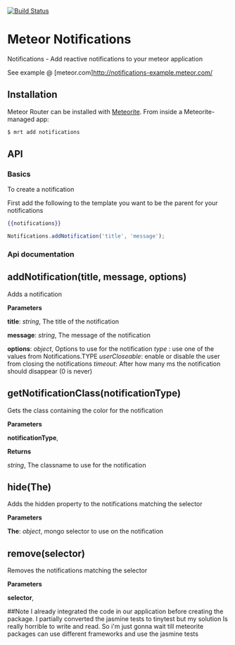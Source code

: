 [![Build Status](https://secure.travis-ci.org/gfk-ba/meteor-notifications.png)](http://travis-ci.org/gfk-ba/meteor-notifications)

# Meteor Notifications

Notifications - Add reactive notifications to your meteor application

See example @ [meteor.com]http://notifications-example.meteor.com/

## Installation

Meteor Router can be installed with [Meteorite](https://github.com/oortcloud/meteorite/). From inside a Meteorite-managed app:

``` sh
$ mrt add notifications
```

## API

### Basics

To create a notification

First add the following to the template you want to be the parent for your notifications
``` handlebars
{{notifications}}
```

``` javascript
Notifications.addNotification('title', 'message');
```

### Api documentation

addNotification(title, message, options)
----------------------------------------
Adds a notification


**Parameters**

**title**:  *string*,  The title of the notification

**message**:  *string*,  The message of the notification

**options**:  *object*,  Options to use for the notification
        *type* : use one of the values from Notifications.TYPE
        *userCloseable*: enable or disable the user from closing the notifications
        *timeout*: After how many ms the notification should disappear (0 is never)


getNotificationClass(notificationType)
--------------------------------------
Gets the class containing the color for the notification


**Parameters**

**notificationType**,


**Returns**

*string*,  The classname to use for the notification

hide(The)
---------
Adds the hidden property to the notifications matching the selector


**Parameters**

**The**:  *object*,  mongo selector to use on the notification

remove(selector)
----------------
Removes the notifications matching the selector


**Parameters**

**selector**,


##Note
I already integrated the code in our application before creating the package. I partially converted the jasmine tests to tinytest but my solution
Is really horrible to write and read. So i'm just gonna wait till meteorite packages can use different frameworks and use the jasmine tests